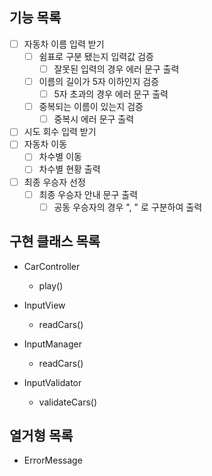 ## 기능 목록
- [ ] 자동차 이름 입력 받기
  - [ ] 쉼표로 구분 됐는지 입력값 검증
    - [ ] 잘못된 입력의 경우 에러 문구 출력
  - [ ] 이름의 길이가 5자 이하인지 검증
    - [ ] 5자 초과의 경우 에러 문구 출력
  - [ ] 중복되는 이름이 있는지 검증
    - [ ] 중복시 에러 문구 출력
- [ ] 시도 회수 입력 받기
- [ ] 자동차 이동
  - [ ] 차수별 이동
  - [ ] 차수별 현황 출력
- [ ] 최종 우승자 선정
  - [ ] 최종 우승자 안내 문구 출력
    - [ ] 공동 우승자의 경우 ", " 로 구분하여 출력

## 구현 클래스 목록
- CarController
  - play()

- InputView
  - readCars()

- InputManager
  - readCars()

- InputValidator
  - validateCars()

## 열거형 목록
- ErrorMessage